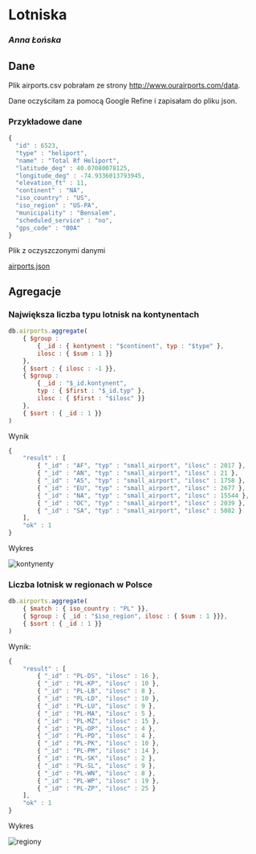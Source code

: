 # Lotniska

### *Anna Łońska*

## Dane

Plik airports.csv pobrałam ze strony http://www.ourairports.com/data.

Dane oczyściłam za pomocą Google Refine i zapisałam do pliku json.

### Przykładowe dane

```js
{
  "id" : 6523,
  "type" : "heliport",
  "name" : "Total Rf Heliport",
  "latitude_deg" : 40.07080078125,
  "longitude_deg" : -74.9336013793945,
  "elevation_ft" : 11,
  "continent" : "NA",
  "iso_country" : "US",
  "iso_region" : "US-PA",
  "municipality" : "Bensalem",
  "scheduled_service" : "no",
  "gps_code" : "00A"
}
```

Plik z oczyszczonymi danymi

[airports.json](https://github.com/Iskratgz/lotniska/blob/master/data/json/alonska_airports.json)

## Agregacje

### Największa liczba typu lotnisk na kontynentach

```js
db.airports.aggregate(
	{ $group :
		{ _id : { kontynent : "$continent", typ : "$type" },
		ilosc : { $sum : 1 }}
	},
	{ $sort : { ilosc : -1 }},
	{ $group :
		{ _id : "$_id.kontynent",
		typ : { $first : "$_id.typ" },
		ilosc : { $first : "$ilosc" }}
	},
	{ $sort : { _id : 1 }}
)
```

Wynik

```js
{
	"result" : [
		{ "_id" : "AF", "typ" : "small_airport", "ilosc" : 2017 },
		{ "_id" : "AN", "typ" : "small_airport", "ilosc" : 21 },
		{ "_id" : "AS", "typ" : "small_airport", "ilosc" : 1758 },
		{ "_id" : "EU", "typ" : "small_airport", "ilosc" : 2677 },
		{ "_id" : "NA", "typ" : "small_airport", "ilosc" : 15544 },
		{ "_id" : "OC", "typ" : "small_airport", "ilosc" : 2039 },
		{ "_id" : "SA", "typ" : "small_airport", "ilosc" : 5082 }
	],
	"ok" : 1
}
```

Wykres

![kontynenty](https://raw.github.com/Iskratgz/lotniska/master/images/alonska/kontynenty.png)

### Liczba lotnisk w regionach w Polsce

```js
db.airports.aggregate(
	{ $match : { iso_country : "PL" }},
	{ $group : { _id : "$iso_region", ilosc : { $sum : 1 }}},
	{ $sort : { _id : 1 }}
)
```

Wynik:

```js
{
	"result" : [
		{ "_id" : "PL-DS", "ilosc" : 16 },
		{ "_id" : "PL-KP", "ilosc" : 10 },
		{ "_id" : "PL-LB", "ilosc" : 8 },
		{ "_id" : "PL-LD", "ilosc" : 10 },
		{ "_id" : "PL-LU", "ilosc" : 9 },
		{ "_id" : "PL-MA", "ilosc" : 5 },
		{ "_id" : "PL-MZ", "ilosc" : 15 },
		{ "_id" : "PL-OP", "ilosc" : 4 },
		{ "_id" : "PL-PD", "ilosc" : 4 },
		{ "_id" : "PL-PK", "ilosc" : 10 },
		{ "_id" : "PL-PM", "ilosc" : 14 },
		{ "_id" : "PL-SK", "ilosc" : 2 },
		{ "_id" : "PL-SL", "ilosc" : 9 },
		{ "_id" : "PL-WN", "ilosc" : 8 },
		{ "_id" : "PL-WP", "ilosc" : 19 },
		{ "_id" : "PL-ZP", "ilosc" : 25 }
	],
	"ok" : 1
}
```

Wykres

![regiony](https://raw.github.com/Iskratgz/lotniska/master/images/alonska/regiony.png)

